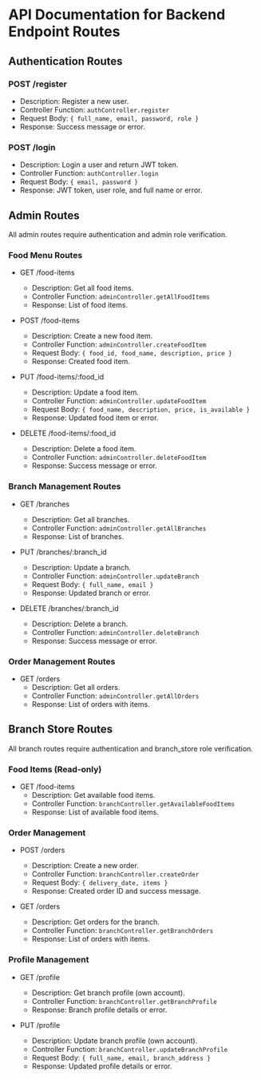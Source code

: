 # API Documentation for Backend Endpoint Routes

## Authentication Routes

### POST /register
- Description: Register a new user.
- Controller Function: `authController.register`
- Request Body: `{ full_name, email, password, role }`
- Response: Success message or error.

### POST /login
- Description: Login a user and return JWT token.
- Controller Function: `authController.login`
- Request Body: `{ email, password }`
- Response: JWT token, user role, and full name or error.

## Admin Routes
All admin routes require authentication and admin role verification.

### Food Menu Routes

- GET /food-items
  - Description: Get all food items.
  - Controller Function: `adminController.getAllFoodItems`
  - Response: List of food items.

- POST /food-items
  - Description: Create a new food item.
  - Controller Function: `adminController.createFoodItem`
  - Request Body: `{ food_id, food_name, description, price }`
  - Response: Created food item.

- PUT /food-items/:food_id
  - Description: Update a food item.
  - Controller Function: `adminController.updateFoodItem`
  - Request Body: `{ food_name, description, price, is_available }`
  - Response: Updated food item or error.

- DELETE /food-items/:food_id
  - Description: Delete a food item.
  - Controller Function: `adminController.deleteFoodItem`
  - Response: Success message or error.

### Branch Management Routes

- GET /branches
  - Description: Get all branches.
  - Controller Function: `adminController.getAllBranches`
  - Response: List of branches.

- PUT /branches/:branch_id
  - Description: Update a branch.
  - Controller Function: `adminController.updateBranch`
  - Request Body: `{ full_name, email }`
  - Response: Updated branch or error.

- DELETE /branches/:branch_id
  - Description: Delete a branch.
  - Controller Function: `adminController.deleteBranch`
  - Response: Success message or error.

### Order Management Routes

- GET /orders
  - Description: Get all orders.
  - Controller Function: `adminController.getAllOrders`
  - Response: List of orders with items.

## Branch Store Routes
All branch routes require authentication and branch_store role verification.

### Food Items (Read-only)

- GET /food-items
  - Description: Get available food items.
  - Controller Function: `branchController.getAvailableFoodItems`
  - Response: List of available food items.

### Order Management

- POST /orders
  - Description: Create a new order.
  - Controller Function: `branchController.createOrder`
  - Request Body: `{ delivery_date, items }`
  - Response: Created order ID and success message.

- GET /orders
  - Description: Get orders for the branch.
  - Controller Function: `branchController.getBranchOrders`
  - Response: List of orders with items.

### Profile Management

- GET /profile
  - Description: Get branch profile (own account).
  - Controller Function: `branchController.getBranchProfile`
  - Response: Branch profile details or error.

- PUT /profile
  - Description: Update branch profile (own account).
  - Controller Function: `branchController.updateBranchProfile`
  - Request Body: `{ full_name, email, branch_address }`
  - Response: Updated profile details or error.
